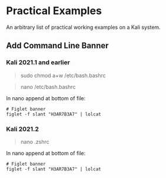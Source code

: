 # Practical Examples

An arbitrary list of practical working examples on a Kali system.


## Add Command Line Banner

### Kali 2021.1 and earlier

>sudo chmod a+w /etc/bash.bashrc

>nano /etc/bash.bashrc

In nano append at bottom of file:
```
# Figlet banner
figlet -f slant "H3AR7B3A7" | lolcat
```

### Kali 2021.2

>nano .zshrc

In nano append at bottom of file:
```
# Figlet banner
figlet -f slant "H3AR7B3A7" | lolcat
```

